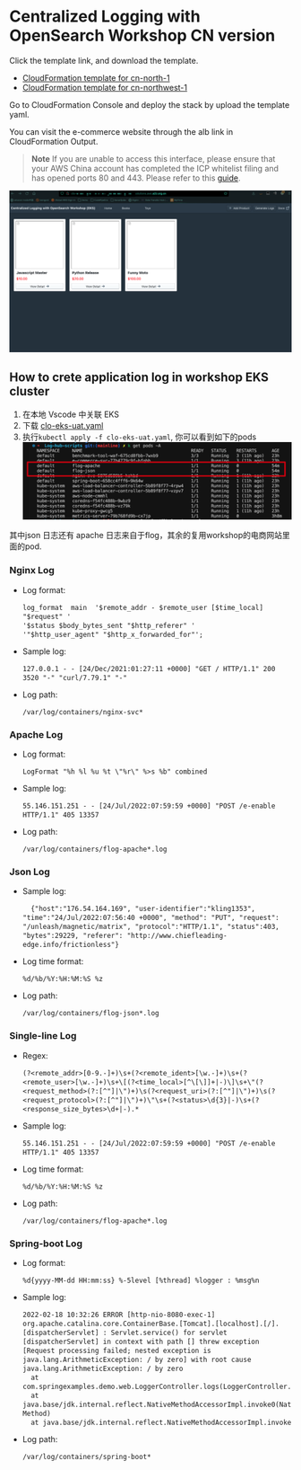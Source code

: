 # Centralized Logging with OpenSearch Workshop CN version

Click the template link, and download the template.

- [CloudFormation template for cn-north-1](https://github.com/YikaiHu/aws-is-how/blob/main/tools/clo-workshop-cn/CLWorkshopEC2AndEKS-cn-north-1.template)
- [CloudFormation template for cn-northwest-1](https://github.com/YikaiHu/aws-is-how/blob/main/tools/clo-workshop-cn/CLWorkshopEC2AndEKS-cn-northwest-1.template)

Go to CloudFormation Console and deploy the stack by upload the template yaml.

You can visit the e-commerce website through the alb link in CloudFormation Output.

> **Note**
> If you are unable to access this interface, please ensure that your AWS China account has completed the ICP whitelist filing and has opened ports 80 and 443.
> Please refer to this [guide](http://cet-bucket.s3.cn-north-1.amazonaws.com.cn/Process/ICP%20Exception%20Request/BMS%20ICP%20Exception%20Request%20%E6%93%8D%E4%BD%9C%E8%AF%B4%E6%98%8E.pdf).

![eks-website](./eks-website.png)

## How to crete application log in workshop EKS cluster

1. 在本地 Vscode 中关联 EKS
2. 下载 [clo-eks-uat.yaml](./clo-eks-uat.yaml)
3. 执行`kubectl apply -f clo-eks-uat.yaml`, 你可以看到如下的pods
![eks-flog-pods](./eks-flog-pods.png)

其中json 日志还有 apache 日志来自于flog，其余的复用workshop的电商网站里面的pod.

### Nginx Log
- Log format:
  ```
  log_format  main  '$remote_addr - $remote_user [$time_local] "$request" '
  '$status $body_bytes_sent "$http_referer" '
  '"$http_user_agent" "$http_x_forwarded_for"';
  ```

- Sample log:
  ```
  127.0.0.1 - - [24/Dec/2021:01:27:11 +0000] "GET / HTTP/1.1" 200 3520 "-" "curl/7.79.1" "-"
  ```

- Log path: 
  ```
  /var/log/containers/nginx-svc*
  ```

### Apache Log
- Log format:
  ```
  LogFormat "%h %l %u %t \"%r\" %>s %b" combined
  ```

- Sample log:
  ```
  55.146.151.251 - - [24/Jul/2022:07:59:59 +0000] "POST /e-enable HTTP/1.1" 405 13357
  ```

- Log path: 
  ```
  /var/log/containers/flog-apache*.log
  ```

### Json Log

- Sample log:
  ```
    {"host":"176.54.164.169", "user-identifier":"kling1353", "time":"24/Jul/2022:07:56:40 +0000", "method": "PUT", "request": "/unleash/magnetic/matrix", "protocol":"HTTP/1.1", "status":403, "bytes":29229, "referer": "http://www.chiefleading-edge.info/frictionless"}
  ```
- Log time format:
  ```
  %d/%b/%Y:%H:%M:%S %z
  ```
- Log path: 
  ```
  /var/log/containers/flog-json*.log
  ```

### Single-line Log
- Regex:
  ```
  (?<remote_addr>[0-9.-]+)\s+(?<remote_ident>[\w.-]+)\s+(?<remote_user>[\w.-]+)\s+\[(?<time_local>[^\[\]]+|-)\]\s+\"(?<request_method>(?:[^"]|\")+)\s(?<request_uri>(?:[^"]|\")+)\s(?<request_protocol>(?:[^"]|\")+)\"\s+(?<status>\d{3}|-)\s+(?<response_size_bytes>\d+|-).*
  ```

- Sample log:
  ```
  55.146.151.251 - - [24/Jul/2022:07:59:59 +0000] "POST /e-enable HTTP/1.1" 405 13357
  ```
- Log time format:
  ```
  %d/%b/%Y:%H:%M:%S %z
  ```
- Log path: 
  ```
  /var/log/containers/flog-apache*.log
  ```

### Spring-boot Log
- Log format:
  ```
  %d{yyyy-MM-dd HH:mm:ss} %-5level [%thread] %logger : %msg%n
  ```

- Sample log:
  ```
  2022-02-18 10:32:26 ERROR [http-nio-8080-exec-1] org.apache.catalina.core.ContainerBase.[Tomcat].[localhost].[/].[dispatcherServlet] : Servlet.service() for servlet [dispatcherServlet] in context with path [] threw exception [Request processing failed; nested exception is java.lang.ArithmeticException: / by zero] with root cause
  java.lang.ArithmeticException: / by zero
    at com.springexamples.demo.web.LoggerController.logs(LoggerController.java:22)
    at java.base/jdk.internal.reflect.NativeMethodAccessorImpl.invoke0(Native Method)
    at java.base/jdk.internal.reflect.NativeMethodAccessorImpl.invoke
  ```

- Log path: 
  ```
  /var/log/containers/spring-boot*
  ```